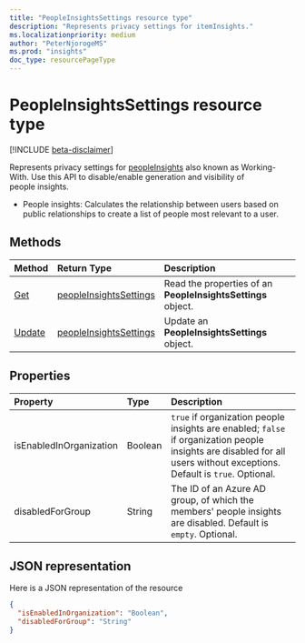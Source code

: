 ```yaml
---
title: "PeopleInsightsSettings resource type"
description: "Represents privacy settings for itemInsights."
ms.localizationpriority: medium
author: "PeterNjorogeMS"
ms.prod: "insights"
doc_type: resourcePageType
---
```


# PeopleInsightsSettings resource type

[!INCLUDE [beta-disclaimer](../../includes/beta-disclaimer.md)]

Represents privacy settings for [peopleInsights](peopleinsights.md) also known as Working-With. Use this API to disable/enable generation and visibility of people insights. 
- People insights: Calculates the relationship between users based on public relationships to create a list of people most relevant to a user.

## Methods

| Method       | Return Type | Description |
|:-------------------------------------------------------------|:----------------------------------------------|:-----------------------------------------------------------------|
| [Get](../api/peopleinsightssettings-get.md)| [peopleInsightsSettings](peopleinsightssettings.md) | Read the properties of an **PeopleInsightsSettings** object. |
| [Update](../api/peopleinsightssettings-update.md)| [peopleInsightsSettings](peopleinsightssettings.md) | Update an **PeopleInsightsSettings** object.|


## Properties
| Property   | Type|Description|
|:---------------|:--------|:----------|
|isEnabledInOrganization|Boolean| `true` if organization people insights are enabled; `false` if organization people insights are disabled for all users without exceptions. Default is `true`. Optional.|
|disabledForGroup|String| The ID of an Azure AD group, of which the members' people insights are disabled. Default is `empty`. Optional.|

## JSON representation

Here is a JSON representation of the resource
<!-- {
  "blockType": "resource",
  "optionalProperties": [],
  "@odata.type": "microsoft.graph.peopleInsightsSettings"
}-->

```json
{
  "isEnabledInOrganization": "Boolean",
  "disabledForGroup": "String"
}
```


